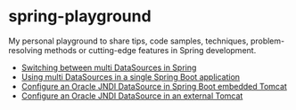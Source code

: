 # spring-playground

My personal playground to share tips, code samples, techniques, problem-resolving methods or cutting-edge features in Spring development.



* [Switching between multi DataSources in Spring](./jdbc-ds-vanilla/GUIDE.md)
* [Using multi DataSources in a single Spring Boot application](./multi-ds/GUIDE.md)
* [Configure an Oracle JNDI DataSource in Spring Boot embedded Tomcat](./oracle-jndi-ds-jar/GUIDE.md)
* [Configure an Oracle JNDI DataSource in an external Tomcat](./oracle-jndi-ds-war/GUIDE.md)


